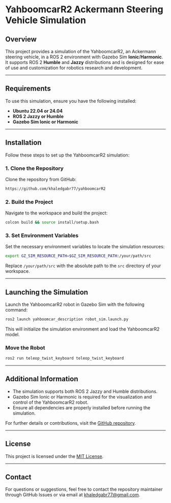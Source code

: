 # YahboomcarR2 Ackermann Steering Vehicle Simulation

## Overview
This project provides a simulation of the YahboomcarR2, an Ackermann steering vehicle, in a ROS 2 environment with Gazebo Sim **Ionic**/**Harmonic**. It supports ROS 2 **Humble** and **Jazzy** distributions and is designed for ease of use and customization for robotics research and development.

---

## Requirements
To use this simulation, ensure you have the following installed:

- **Ubuntu 22.04 or 24.04**
- **ROS 2 Jazzy or Humble**
- **Gazebo Sim Ionic or Harmonic**

---

## Installation

Follow these steps to set up the YahboomcarR2 simulation:

### 1. Clone the Repository
Clone the repository from GitHub:
```bash
https://github.com/khaledgabr77/yahboomcarR2
```

### 2. Build the Project
Navigate to the workspace and build the project:
```bash
colcon build && source install/setup.bash
```

### 3. Set Environment Variables
Set the necessary environment variables to locate the simulation resources:
```bash
export GZ_SIM_RESOURCE_PATH=$GZ_SIM_RESOURCE_PATH:/your/path/src
```
Replace `/your/path/src` with the absolute path to the `src` directory of your workspace.

---

## Launching the Simulation
Launch the YahboomcarR2 robot in Gazebo Sim with the following command:
```bash
ros2 launch yahboomcar_description robot_sim.launch.py
```

This will initialize the simulation environment and load the YahboomcarR2 model.
### Move the Robot

```bash
ros2 run teleop_twist_keyboard teleop_twist_keyboard 
```
---

## Additional Information
- The simulation supports both ROS 2 Jazzy and Humble distributions.
- Gazebo Sim Ionic or Harmonic is required for the visualization and control of the YahboomcarR2 robot.
- Ensure all dependencies are properly installed before running the simulation.

For further details or contributions, visit the [GitHub repository](https://github.com/khaledgabr77/yahboomcarR2).

---

## License
This project is licensed under the [MIT License](LICENSE).

---

## Contact
For questions or suggestions, feel free to contact the repository maintainer through GitHub Issues or via email at khaledgabr77@gmail.com.

